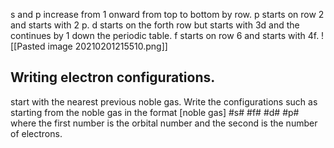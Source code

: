 s and p increase from 1 onward from top to bottom by row. p starts on row 2 and starts with 2 p. d starts on the forth row but starts with 3d and the continues by 1 down the periodic table. f starts on row 6 and starts with 4f. 
![[Pasted image 20210201215510.png]]
## Writing electron configurations. 
start with the nearest previous noble gas. Write the configurations such as starting from the noble gas in the format [noble gas] #s# #f# #d# #p# where the first number is the orbital number and the second is the number of electrons.